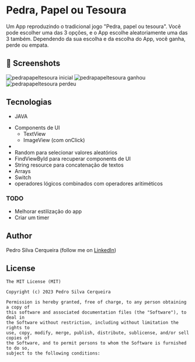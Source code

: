 # Pedra, Papel ou Tesoura
Um App reproduzindo o tradicional jogo "Pedra, papel ou tesoura". Você pode escolher uma das 3 opções, e o App escolhe aleatoriamente uma das 3 também. Dependendo da sua escolha e da escolha do App, você ganha, perde ou empata.



## :camera_flash: Screenshots
![pedrapapeltesoura inicial](https://user-images.githubusercontent.com/123911001/219075877-c3407e6c-a83a-4daf-8a30-8e7a23f13af8.png)
![pedrapapeltesoura ganhou](https://user-images.githubusercontent.com/123911001/219075928-8f436439-3db9-4462-a30c-18b08b7c9f70.png)
![pedrapapeltesoura perdeu](https://user-images.githubusercontent.com/123911001/219075949-0178e3f3-5b32-4936-8d04-4376a2ffa46c.png)


## Tecnologias
* JAVA
- Components de UI
    - TextView 
    - ImageView (com onClick)   
- 
- Random para selecionar valores aleatórios
- FindViewById para recuperar components de UI
- String resource para concatenação de textos
- Arrays 
- Switch
- operadores lógicos combinados com operadores aritiméticos


### TODO
- Melhorar estilização do app
- Criar um timer

## Author
Pedro Silva Cerqueira (follow me on [LinkedIn](https://www.linkedin.com/in/pedrocerqueiras))

## License
```
The MIT License (MIT)

Copyright (c) 2023 Pedro Silva Cerqueira

Permission is hereby granted, free of charge, to any person obtaining a copy of
this software and associated documentation files (the "Software"), to deal in
the Software without restriction, including without limitation the rights to
use, copy, modify, merge, publish, distribute, sublicense, and/or sell copies of
the Software, and to permit persons to whom the Software is furnished to do so,
subject to the following conditions:
